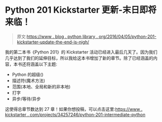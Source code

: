# Python 201 Kickstarter 更新-末日即将来临！

> 原文:[https://www . blog . python library . org/2016/04/05/python-201-kickstarter-update-the-end-is-nigh/](https://www.blog.pythonlibrary.org/2016/04/05/python-201-kickstarter-update-the-end-is-nigh/)

我的第二本书《Python 201》的 Kickstarter 活动已经进入最后几天了。因为我们几乎达到了我们的延伸目标，所以我给这本书增加了新的章节。除了已经涵盖的内容，本书还将涵盖以下主题:

*   Python 的超级()
*   描述符(魔术方法)
*   范围(本地、全局和新的非本地)
*   打字
*   异步/等待/异步

这使得总章节数达到 27 章！如果你想投稿，可以点击这里:[https://www . kickstarter . com/projects/34257246/python-201-intermediate-python](https://www.kickstarter.com/projects/34257246/python-201-intermediate-python)